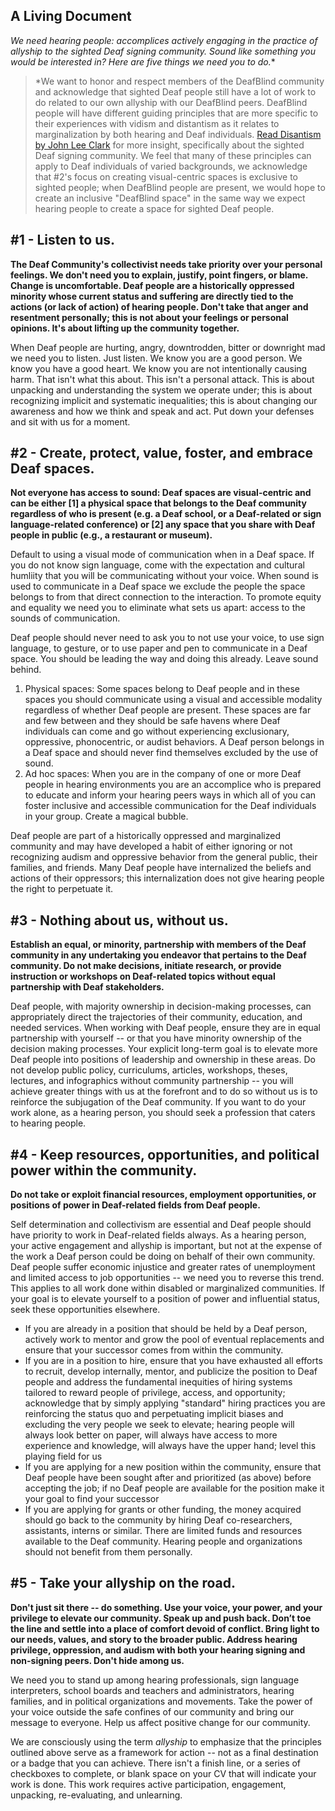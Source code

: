 ## A Living Document

**We need hearing people: accomplices actively engaging in the practice of allyship to the _sighted Deaf signing community_.*  Sound like something you would be interested in?   Here are five things we need you to do.**

> \*We want to honor and respect members of the DeafBlind community and acknowledge that sighted Deaf people still have a lot of work to do related to our own allyship with our DeafBlind peers. DeafBlind people will have different guiding principles that are more specific to their experiences with vidism and distantism as it relates to marginalization by both hearing and Deaf individuals. [Read Disantism by John Lee Clark](https://johnleeclark.tumblr.com/post/163762970913/distantism) for more insight, specifically about the sighted Deaf signing community.  We feel that many of these principles can apply to Deaf individuals of varied backgrounds, we acknowledge that #2's focus on creating visual-centric spaces is exclusive to sighted people; when DeafBlind people are present, we would hope to create an inclusive "DeafBlind space" in the same way we expect hearing people to create a space for sighted Deaf people.

## #1 - Listen to us.  

**The Deaf Community's collectivist needs take priority over your personal feelings.  We don't need you to explain, justify, point fingers, or blame.  Change is uncomfortable.  Deaf people are a historically oppressed minority whose current status and suffering are directly tied to the actions (or lack of action) of hearing people.  Don't take that anger and resentment personally; this is not about your feelings or personal opinions.  It's about lifting up the community together.**

When Deaf people are hurting, angry, downtrodden, bitter or downright mad we need you to listen.  Just listen.  We know you are a good person.  We know you have a good heart.  We know you are not intentionally causing harm.  That isn't what this about.  This isn't a personal attack.  This is about unpacking and understanding the system we operate under; this is about recognizing implicit and systematic inequalities; this is about changing our awareness and how we think and speak and act.  Put down your defenses and sit with us for a moment.

## #2 - Create, protect, value, foster, and embrace Deaf spaces.  

**Not everyone has access to sound: Deaf spaces are visual-centric and can be either [1] a physical space that belongs to the Deaf community regardless of who is present (e.g. a Deaf school, or a Deaf-related or sign language-related conference) or [2] any space that you share with Deaf people in public (e.g., a restaurant or museum).**

Default to using a visual mode of communication when in a Deaf space.  If you do not know sign language, come with the expectation and cultural humliity that you will be communicating without your voice.  When sound is used to communicate in a Deaf space we exclude the people the space belongs to from that direct connection to the interaction.  To promote equity and equality we need you to eliminate what sets us apart: access to the sounds of communication.

Deaf people should never need to ask you to not use your voice, to use sign language, to gesture, or to use paper and pen to communicate in a Deaf space. You should be leading the way and doing this already.  Leave sound behind.

1. Physical spaces: Some spaces belong to Deaf people and in these spaces you should communicate using a visual and accessible modality regardless of whether Deaf people are present. These spaces are far and few between and they should be safe havens where Deaf individuals can come and go without experiencing exclusionary, oppressive, phonocentric, or audist behaviors.  A Deaf person belongs in a Deaf space and should never find themselves excluded by the use of sound.
2. Ad hoc spaces: When you are in the company of one or more Deaf people in hearing environments you are an accomplice who is prepared to educate and inform your hearing peers ways in which all of you can foster inclusive and accessible communication for the Deaf individuals in your group.  Create a magical bubble.  

Deaf people are part of a historically oppressed and marginalized community and may have developed a habit of either ignoring or not recognizing audism and oppressive behavior from the general public, their families, and friends. Many Deaf people have internalized the beliefs and actions of their oppressors; this internalization does not give hearing people the right to perpetuate it.

## #3 - Nothing about us, without us.
**Establish an equal, or minority, partnership with members of the Deaf community in any undertaking you endeavor that pertains to the Deaf community.  Do not make decisions, initiate research, or provide instruction or workshops on Deaf-related topics without equal partnership with Deaf stakeholders.**

Deaf people, with majority ownership in decision-making processes, can appropriately direct the trajectories of their community, education, and needed services. When working with Deaf people, ensure they are in equal partnership with yourself -- or that you have minority ownership of the decision making processes. Your explicit long-term goal is to elevate more Deaf people into positions of leadership and ownership in these areas.  Do not develop public policy, curriculums, articles, workshops, theses, lectures, and infographics without community partnership -- you will achieve greater things with us at the forefront and to do so without us is to reinforce the subjugation of the Deaf community. If you want to do your work alone, as a hearing person, you should seek a profession that caters to hearing people.  

## #4 - Keep resources, opportunities, and political power within the community.  

**Do not take or exploit financial resources, employment opportunities, or positions of power in Deaf-related fields from Deaf people.**

Self determination and collectivism are essential and Deaf people should have priority to work in Deaf-related fields always.  As a hearing person, your active engagement and allyship is important, but not at the expense of the work a Deaf person could be doing on behalf of their own community.  Deaf people suffer economic injustice and greater rates of unemployment and limited access to job opportunities -- we need you to reverse this trend.  This applies to all work done within disabled or marginalized communities.  If your goal is to elevate yourself to a position of power and influential status, seek these opportunities elsewhere.

* If you are already in a position that should be held by a Deaf person, actively work to mentor and grow the pool of eventual replacements and ensure that your successor comes from within the community.  
* If you are in a position to hire, ensure that you have exhausted all efforts to recruit, develop internally, mentor, and publicize the position to Deaf people and address the fundamental inequities of hiring systems tailored to reward people of privilege, access, and opportunity; acknowledge that by simply applying "standard" hiring practices you are reinforcing the status quo and perpetuating implicit biases and excluding the very people we seek to elevate; hearing people will always look better on paper, will always have access to more experience and knowledge, will always have the upper hand; level this playing field for us
* If you are applying for a new position within the community, ensure that Deaf people have been sought after and prioritized (as above) before accepting the job; if no Deaf people are available for the position make it your goal to find your successor
* If you are applying for grants or other funding, the money acquired should go back to the community by hiring Deaf co-researchers, assistants, interns or similar. There are limited funds and resources available to the Deaf community. Hearing people and organizations should not benefit from them personally.

## #5 - Take your allyship on the road.  
**Don't just sit there -- do something.  Use your voice, your power, and your privilege to elevate our community. Speak up and push back. Don’t toe the line and settle into a place of comfort devoid of conflict. Bring light to our needs, values, and story to the broader public.  Address hearing privilege, oppression, and audism with both your hearing signing and non-signing peers.  Don't hide among us.**  

We need you to stand up among hearing professionals, sign language interpreters, school boards and teachers and administrators, hearing families, and in political organizations and movements.  Take the power of your voice outside the safe confines of our community and bring our message to everyone. Help us affect positive change for our community.

We are consciously using the term _allyship_ to emphasize that the principles outlined above serve as a framework for action -- not as a final destination or a badge that you can achieve.  There isn't a finish line, or a series of checkboxes to complete, or blank space on your CV that will indicate your work is done.  This work requires active participation, engagement, unpacking, re-evaluating, and unlearning.    
